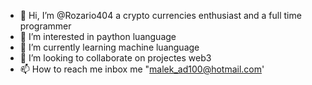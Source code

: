 - 👋 Hi, I’m @Rozario404 a crypto currencies enthusiast and a full time programmer
- 👀 I’m interested in paython luanguage 
- 🌱 I’m currently learning machine luanguage 
- 💞️ I’m looking to collaborate on projectes web3
- 📫 How to reach me  inbox me "malek_ad100@hotmail.com'
<!---
Rozario404/Rozario404 is a ✨ special ✨ repository because its `README.md` (this file) appears on your GitHub profile.
You can click the Preview link to take a look at your changes.
--->
